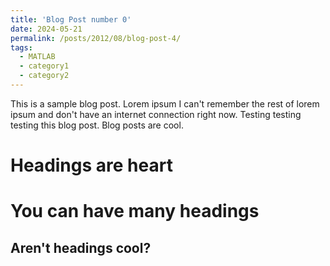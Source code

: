 ```yaml
---
title: 'Blog Post number 0'
date: 2024-05-21
permalink: /posts/2012/08/blog-post-4/
tags:
  - MATLAB
  - category1
  - category2
---
```


This is a sample blog post. Lorem ipsum I can't remember the rest of lorem ipsum and don't have an internet connection right now. Testing testing testing this blog post. Blog posts are cool.

Headings are heart
======

You can have many headings
======

Aren't headings cool?
------
